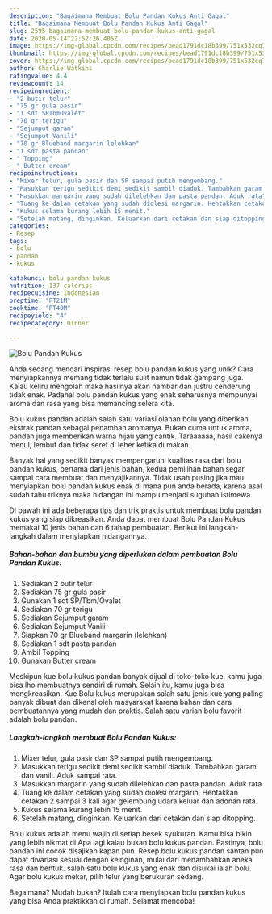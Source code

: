 ```yaml
---
description: "Bagaimana Membuat Bolu Pandan Kukus Anti Gagal"
title: "Bagaimana Membuat Bolu Pandan Kukus Anti Gagal"
slug: 2595-bagaimana-membuat-bolu-pandan-kukus-anti-gagal
date: 2020-05-14T22:52:26.405Z
image: https://img-global.cpcdn.com/recipes/bead1791dc18b399/751x532cq70/bolu-pandan-kukus-foto-resep-utama.jpg
thumbnail: https://img-global.cpcdn.com/recipes/bead1791dc18b399/751x532cq70/bolu-pandan-kukus-foto-resep-utama.jpg
cover: https://img-global.cpcdn.com/recipes/bead1791dc18b399/751x532cq70/bolu-pandan-kukus-foto-resep-utama.jpg
author: Charlie Watkins
ratingvalue: 4.4
reviewcount: 14
recipeingredient:
- "2 butir telur"
- "75 gr gula pasir"
- "1 sdt SPTbmOvalet"
- "70 gr terigu"
- "Sejumput garam"
- "Sejumput Vanili"
- "70 gr Blueband margarin lelehkan"
- "1 sdt pasta pandan"
- " Topping"
- " Butter cream"
recipeinstructions:
- "Mixer telur, gula pasir dan SP sampai putih mengembang."
- "Masukkan terigu sedikit demi sedikit sambil diaduk. Tambahkan garam dan vanili. Aduk sampai rata."
- "Masukkan margarin yang sudah dilelehkan dan pasta pandan. Aduk rata"
- "Tuang ke dalam cetakan yang sudah diolesi margarin. Hentakkan cetakan 2 sampai 3 kali agar gelembung udara keluar dan adonan rata."
- "Kukus selama kurang lebih 15 menit."
- "Setelah matang, dinginkan. Keluarkan dari cetakan dan siap ditopping."
categories:
- Resep
tags:
- bolu
- pandan
- kukus

katakunci: bolu pandan kukus 
nutrition: 137 calories
recipecuisine: Indonesian
preptime: "PT21M"
cooktime: "PT40M"
recipeyield: "4"
recipecategory: Dinner

---
```



![Bolu Pandan Kukus](https://img-global.cpcdn.com/recipes/bead1791dc18b399/751x532cq70/bolu-pandan-kukus-foto-resep-utama.jpg)

Anda sedang mencari inspirasi resep bolu pandan kukus yang unik? Cara menyiapkannya memang tidak terlalu sulit namun tidak gampang juga. Kalau keliru mengolah maka hasilnya akan hambar dan justru cenderung tidak enak. Padahal bolu pandan kukus yang enak seharusnya mempunyai aroma dan rasa yang bisa memancing selera kita.

Bolu kukus pandan adalah salah satu variasi olahan bolu yang diberikan ekstrak pandan sebagai penambah aromanya. Bukan cuma untuk aroma, pandan juga memberikan warna hijau yang cantik. Taraaaaaa, hasil cakenya menul, lembut dan tidak seret di leher ketika di makan.

Banyak hal yang sedikit banyak mempengaruhi kualitas rasa dari bolu pandan kukus, pertama dari jenis bahan, kedua pemilihan bahan segar sampai cara membuat dan menyajikannya. Tidak usah pusing jika mau menyiapkan bolu pandan kukus enak di mana pun anda berada, karena asal sudah tahu triknya maka hidangan ini mampu menjadi suguhan istimewa.


Di bawah ini ada beberapa tips dan trik praktis untuk membuat bolu pandan kukus yang siap dikreasikan. Anda dapat membuat Bolu Pandan Kukus memakai 10 jenis bahan dan 6 tahap pembuatan. Berikut ini langkah-langkah dalam menyiapkan hidangannya.

<!--inarticleads1-->

##### Bahan-bahan dan bumbu yang diperlukan dalam pembuatan Bolu Pandan Kukus:

1. Sediakan 2 butir telur
1. Sediakan 75 gr gula pasir
1. Gunakan 1 sdt SP/Tbm/Ovalet
1. Sediakan 70 gr terigu
1. Sediakan Sejumput garam
1. Sediakan Sejumput Vanili
1. Siapkan 70 gr Blueband margarin (lelehkan)
1. Sediakan 1 sdt pasta pandan
1. Ambil  Topping
1. Gunakan  Butter cream


Meskipun kue bolu kukus pandan banyak dijual di toko-toko kue, kamu juga bisa lho membuatnya sendiri di rumah. Selain itu, kamu juga bisa mengkreasikan. Kue Bolu kukus merupakan salah satu jenis kue yang paling banyak dibuat dan dikenal oleh masyarakat karena bahan dan cara pembuatannya yang mudah dan praktis. Salah satu varian bolu favorit adalah bolu pandan. 

<!--inarticleads2-->

##### Langkah-langkah membuat Bolu Pandan Kukus:

1. Mixer telur, gula pasir dan SP sampai putih mengembang.
1. Masukkan terigu sedikit demi sedikit sambil diaduk. Tambahkan garam dan vanili. Aduk sampai rata.
1. Masukkan margarin yang sudah dilelehkan dan pasta pandan. Aduk rata
1. Tuang ke dalam cetakan yang sudah diolesi margarin. Hentakkan cetakan 2 sampai 3 kali agar gelembung udara keluar dan adonan rata.
1. Kukus selama kurang lebih 15 menit.
1. Setelah matang, dinginkan. Keluarkan dari cetakan dan siap ditopping.


Bolu kukus adalah menu wajib di setiap besek syukuran. Kamu bisa bikin yang lebih nikmat di Apa lagi kalau bukan bolu kukus pandan. Pastinya, bolu pandan ini cocok disajikan kapan pun. Resep bolu kukus pandan santan pun dapat divariasi sesuai dengan keinginan, mulai dari menambahkan aneka rasa dan bentuk. salah satu bolu kukus yang enak dan disukai ialah bolu. Agar bolu kukus mekar, pilih telur yang berukuran sedang. 

Bagaimana? Mudah bukan? Itulah cara menyiapkan bolu pandan kukus yang bisa Anda praktikkan di rumah. Selamat mencoba!

